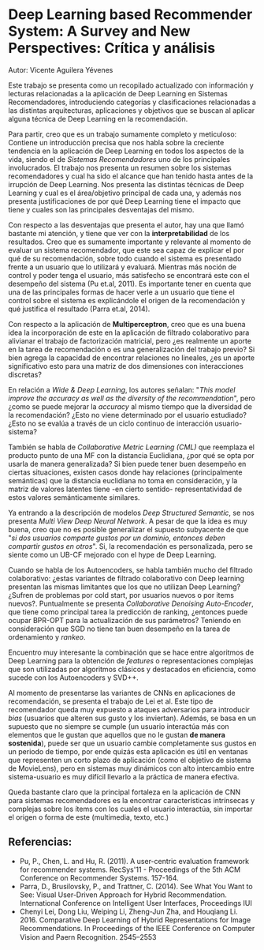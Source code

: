 # Deep Learning based Recommender System: A Survey and New Perspectives: Crítica y análisis

Autor: Vicente Aguilera Yévenes

Este trabajo se presenta como un recopilado actualizado con información y lecturas relacionadas a la aplicación de Deep Learning en Sistemas Recomendadores, introduciendo categorías y clasificaciones relacionadas a las distintas arquitecturas, aplicaciones y objetivos que se buscan al aplicar alguna técnica de Deep Learning en la recomendación.

Para partir, creo que es un trabajo sumamente completo y meticuloso: Contiene un introducción precisa que nos habla sobre la creciente tendencia en la aplicación de Deep Learning en todos los aspectos de la vida, siendo el de *Sistemas Recomendadores* uno de los principales involucrados. El trabajo nos presenta un resumen sobre los sistemas recomendadores y cual ha sido el alcance que han tenido hasta antes de la irrupción de Deep Learning. Nos presenta las distintas técnicas de Deep Learning y cual es el área/objetivo principal de cada una, y además nos presenta justificaciones de por qué Deep Learning tiene el impacto que tiene y cuales son las principales desventajas del mismo.

Con respecto a las desventajas que presenta el autor, hay una que llamó bastante mi atención, y tiene que ver con la **interpretabilidad** de los resultados. Creo que es sumamente importante y relevante al momento de evaluar un sistema recomendador, que este sea capaz de explicar el por qué de su recomendación, sobre todo cuando el sistema es presentado frente a un usuario que lo utilizará y evaluará. Mientras más noción de control y poder tenga el usuario, más satisfecho se encontrará este con el desempeño del sistema (Pu et.al, 2011). Es importante tener en cuenta que una de las principales formas de hacer verle a un usuario que tiene el control sobre el sistema es explicándole el origen de la recomendación y qué justifica el resultado (Parra et.al, 2014).

Con respecto a la aplicación de **Multiperceptron**, creo que es una buena idea la incorporación de este en la aplicación de filtrado colaborativo para alivianar el trabajo de factorización matricial, pero ¿es realmente un aporte en la tarea de recomendación o es una generalización del trabajo previo? Si bien agrega la capacidad de encontrar relaciones no lineales, ¿es un aporte significativo esto para una matriz de dos dimensiones con interacciones discretas?

En relación a *Wide & Deep Learning*, los autores señalan: "*This model improve the accuracy as well as the diversity of the recommendation*", pero ¿como se puede mejorar la *accuracy* al mismo tiempo que la diversidad de la recomendación? ¿Esto no viene determinado por el usuario estudiado? ¿Esto no se evalúa a través de un ciclo continuo de interacción usuario-sistema?

También se habla de *Collaborative Metric Learning (CML)* que reemplaza el producto punto de una MF con la distancia Euclidiana, ¿por qué se opta por usarla de manera generalizada? Si bien puede tener buen desempeño en ciertas situaciones, existen casos donde hay relaciones (principalmente semánticas) que la distancia euclidiana no toma en consideración, y la matriz de valores latentes tiene -en cierto sentido- representatividad de estos valores semánticamente similares.

Ya entrando a la descripción de modelos *Deep Structured Semantic*, se nos presenta *Multi View Deep Neural Network*. A pesar de que la idea es muy buena, creo que no es posible generalizar el supuesto subyacente de que "*si dos usuarios comparte gustos por un dominio, entonces deben compartir gustos en otros*". Si, la recomendación es personalizada, pero se siente como un UB-CF mejorado con el hype de Deep Learning.

Cuando se habla de los Autoencoders, se habla también mucho del filtrado colaborativo: ¿estas variantes de filtrado colaborativo con Deep learning presentan las mismas limitantes que los que no utilizan Deep Learning? ¿Sufren de problemas por cold start, por usuarios nuevos o por items nuevos?. Puntualmente se presenta *Collaborative Denoising Auto-Encoder*, que tiene como principal tarea la predicción de ranking, ¿entonces puede ocupar BPR-OPT para la actualización de sus parámetros? Teniendo en consideración que SGD no tiene tan buen desempeño en la tarea de ordenamiento y *rankeo*.

Encuentro muy interesante la combinación que se hace entre algoritmos de Deep Learning para la obtención de *features* o representaciones complejas que son utilizadas por algoritmos clásicos y destacados en eficiencia, como sucede con los Autoencoders y SVD++.

Al momento de presentarse las variantes de CNNs en aplicaciones de recomendación, se presenta el trabajo de Lei et al. Este tipo de recomendador queda muy expuesto a ataques adversarios para introducir *bias* (usuarios que alteren sus gusto y los inviertan). Además, se basa en un supuesto que no siempre se cumple (un usuario interactúa más con elementos que le gustan que aquellos que no le gustan **de manera sostenida**), puede ser que un usuario cambie completamente sus gustos en un periodo de tiempo, por ende quizás esta aplicación es útil en ventanas que representen un corto plazo de aplicación (como el objetivo de sistema de MovieLens), pero en sistemas muy dinámicos con alto intercambio entre sistema-usuario es muy difícil llevarlo a la práctica de manera efectiva.

Queda bastante claro que la principal fortaleza en la aplicación de CNN para sistemas recomendadores es la encontrar características intrínsecas y complejas sobre los ítems con los cuales el usuario interactúa, sin importar el origen o forma de este (multimedia, texto, etc.)



## Referencias:

- Pu, P., Chen, L. and Hu, R. (2011). A user-centric evaluation framework for recommender systems. RecSys'11 - Proceedings of the 5th ACM Conference on Recommender Systems. 157-164.
- Parra, D., Brusilovsky, P., and Trattner, C. (2014). See What You Want to See: Visual User-Driven Approach for Hybrid Recommendation. International Conference on Intelligent User Interfaces, Proceedings IUI
- Chenyi Lei, Dong Liu, Weiping Li, Zheng-Jun Zha, and Houqiang Li. 2016. Comparative Deep Learning of Hybrid Representations for
  Image Recommendations. In Proceedings of the IEEE Conference on Computer Vision and Paern Recognition. 2545–2553